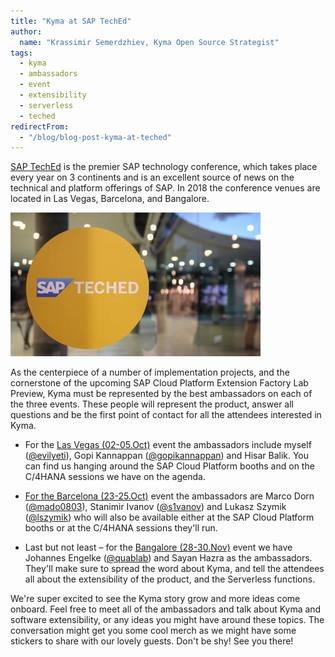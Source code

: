 ```yaml
---
title: "Kyma at SAP TechEd"
author:
  name: "Krassimir Semerdzhiev, Kyma Open Source Strategist"
tags: 
  - kyma
  - ambassadors
  - event
  - extensibility
  - serverless
  - teched
redirectFrom:
  - "/blog/blog-post-kyma-at-teched"
---
```


[SAP TechEd](https://events.sap.com/teched/en/home) is the premier SAP technology conference, which takes place every year on 3 continents and is an excellent source of news on the technical and platform offerings of SAP. In 2018 the conference venues are located in Las Vegas, Barcelona, and Bangalore.

<!-- overview -->

![Kyma at TechEd](./kyma-at-sap-teched.jpg)

As the centerpiece of a number of implementation projects, and the cornerstone of the upcoming SAP Cloud Platform Extension Factory Lab Preview, Kyma must be represented by the best ambassadors on each of the three events. These people will represent the product, answer all questions and be the first point of contact for all the attendees interested in Kyma.

- For the [Las Vegas (02-05.Oct)](http://events.sap.com/teched-2018-usa/en/home) event the ambassadors include myself ([@evilyeti](https://twitter.com/evilyeti)), Gopi Kannappan ([@gopikannappan](https://twitter.com/gopikannappan)) and Hisar Balik. You can find us hanging around the SAP Cloud Platform booths and on the C/4HANA sessions we have on the agenda.

- [For the Barcelona (23-25.Oct)](http://events.sap.com/teched-2018-emea/en/home) event the ambassadors are Marco Dorn ([@mado0803](https://twitter.com/mado0803)), Stanimir Ivanov ([@s1vanov](https://twitter.com/s1vanov)) and Lukasz Szymik ([@lszymik](https://twitter.com/lszymik)) who will also be available either at the SAP Cloud Platform booths or at the C/4HANA sessions they'll run.

- Last but not least – for the [Bangalore (28-30.Nov)](http://events.sap.com/teched-2018-india/en/home) event we have Johannes Engelke ([@quablab](https://twitter.com/quablab)) and Sayan Hazra as the ambassadors. They'll make sure to spread the word about Kyma, and tell the attendees all about the extensibility of the product, and the Serverless functions.

We're super excited to see the Kyma story grow and more ideas come onboard. Feel free to meet all of the ambassadors and talk about Kyma and software extensibility, or any ideas you might have around these topics. The conversation might get you some cool merch as we might have some stickers to share with our lovely guests. Don't be shy! See you there!
